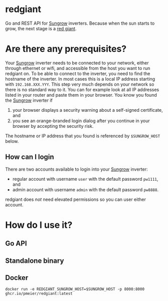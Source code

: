 # redgiant

Go and REST API for [Sungrow] inverters. Because when the sun starts to grow, the next stage is a [red giant](https://en.wikipedia.org/wiki/Red_giant).

# Are there any prerequisites?

Your [Sungrow] inverter needs to be connected to your network, either through ethernet or wifi, and accessible from the host you want to run redgiant on. To be able to connect to the inverter, you need to find the hostname of the inverter. In most cases this is a local IP address starting with `192.168.XXX.YYY`. This step very much depends on your network so there is no standard way to it. You can for example look at all IP addresses listed in your router and paste them in your browser. You know you found the [Sungrow] inverter if

1. your browser displays a security warning about a self-signed certificate, and
2. you see an orange-branded login dialog after you continue in your browser by accepting the security risk.

The hostname or IP address that you found is referenced by `$SUNGROW_HOST` below.

## How can I login

There are two accounts available to login into your [Sungrow] inverter:

- regular account with username `user` with the default password `pw1111`, and
- admin account with username `admin` with the default password `pw8888`.

redgiant does *not* need elevated permissions so you can user either account.

# How do I use it?

## Go API

## Standalone binary

## Docker

```shell
docker run -e REDGIANT_SUNGROW_HOST=$SUNGROW_HOST -p 8000:8000 ghcr.io/pmeier/redgiant:latest
```

[Sungrow]: https://en.sungrowpower.com/
